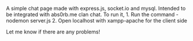 A simple chat page made with express.js, socket.io and mysql.
Intended to be integrated with abs0rb.me clan chat.
To run it, 
    1. Run the command - nodemon server.js
    2. Open localhost with xampp-apache for the client side

Let me know if there are any problems!